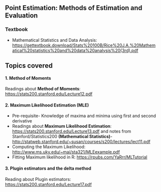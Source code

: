 ## Point Estimation: Methods of Estimation and Evaluation

### Textbook 
* Mathematical Statistics and Data Analysis: https://gettextbook.download/Stats%20100B/Rice%20J.A.%20Mathematical%20statistics%20and%20data%20analysis%20(3rd).pdf

## Topics covered 
#### 1. Method of Moments
Readings about **Method of Moments**: https://stats200.stanford.edu/Lecture12.pdf

#### 2. Maximum Likelihood Estimation (MLE)
* Pre-requisite- Knowledge of maxima and minima using first and second derivative
* Readings about **Maximum Likelihood Estimation**: https://stats200.stanford.edu/Lecture13.pdf and notes from Stanford/Statistics200 **(Mathematical Statistics)**- http://statweb.stanford.edu/~susan/courses/s200/lectures/lect11.pdf
* Computing the Maximum Likelihood: http://www.ms.uky.edu/~mai/sta321/MLEexample.pdf
* Fitting Maximum likelihood in R: https://rpubs.com/YaRrr/MLTutorial

#### 3. Plugin estimators and the delta method
Reading about Plugin estimators: https://stats200.stanford.edu/Lecture17.pdf

